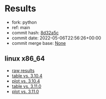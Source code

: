 # Results

- fork: python
- ref: main
- commit hash: [8d32a5c](https://github.com/python/cpython/commit/8d32a5c)
- commit date: 2022-05-06T22:56:26+00:00
- commit merge base: [None](https://github.com/python/cpython/commit/None)

## linux x86_64

- [raw results](bm-20220506-linux-x86_64-python-main-3.11.0b1-8d32a5c.json)
- [table vs. 3.10.4](bm-20220506-linux-x86_64-python-main-3.11.0b1-8d32a5c-vs-3.10.4.md)
- [plot vs. 3.10.4](bm-20220506-linux-x86_64-python-main-3.11.0b1-8d32a5c-vs-3.10.4.png)
- [table vs. 3.11.0](bm-20220506-linux-x86_64-python-main-3.11.0b1-8d32a5c-vs-3.11.0.md)
- [plot vs. 3.11.0](bm-20220506-linux-x86_64-python-main-3.11.0b1-8d32a5c-vs-3.11.0.png)

